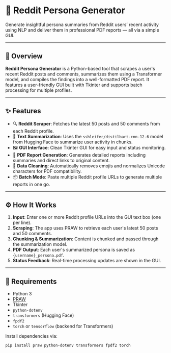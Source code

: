 # 🧠 Reddit Persona Generator

Generate insightful persona summaries from Reddit users’ recent activity using NLP and deliver them in professional PDF reports — all via a simple GUI.

---

## 📌 Overview

**Reddit Persona Generator** is a Python-based tool that scrapes a user's recent Reddit posts and comments, summarizes them using a Transformer model, and compiles the findings into a well-formatted PDF report. It features a user-friendly GUI built with Tkinter and supports batch processing for multiple profiles.

---

## ✨ Features

- 🔍 **Reddit Scraper**: Fetches the latest 50 posts and 50 comments from each Reddit profile.
- 🧠 **Text Summarization**: Uses the `sshleifer/distilbart-cnn-12-6` model from Hugging Face to summarize user activity in chunks.
- 🖼️ **GUI Interface**: Clean Tkinter GUI for easy input and status monitoring.
- 📄 **PDF Report Generation**: Generates detailed reports including summaries and direct links to original content.
- 🧹 **Data Cleaning**: Automatically removes emojis and normalizes Unicode characters for PDF compatibility.
- 📦 **Batch Mode**: Paste multiple Reddit profile URLs to generate multiple reports in one go.

---

## ⚙️ How It Works

1. **Input**: Enter one or more Reddit profile URLs into the GUI text box (one per line).
2. **Scraping**: The app uses PRAW to retrieve each user's latest 50 posts and 50 comments.
3. **Chunking & Summarization**: Content is chunked and passed through the summarization model.
4. **PDF Output**: Each user's summarized persona is saved as `{username}_persona.pdf`.
5. **Status Feedback**: Real-time processing updates are shown in the GUI.

---

## 📁 Requirements

- Python 3
- [PRAW](https://praw.readthedocs.io/)
- Tkinter
- `python-dotenv`
- `transformers` (Hugging Face)
- `fpdf2`
- `torch` or `tensorflow` (backend for Transformers)

Install dependencies via:

```bash
pip install praw python-dotenv transformers fpdf2 torch

